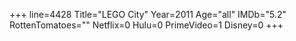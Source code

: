 +++
line=4428
Title="LEGO City"
Year=2011
Age="all"
IMDb="5.2"
RottenTomatoes=""
Netflix=0
Hulu=0
PrimeVideo=1
Disney=0
+++

